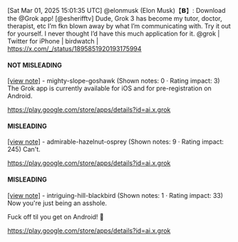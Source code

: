[Sat Mar 01, 2025 15:01:35 UTC] @elonmusk (Elon Musk)【𝗕】: Download the @Grok app! [@esherifftv] Dude, Grok 3 has become my tutor, doctor, therapist, etc I’m fkn blown away by what I’m communicating with.  Try it out for yourself. I never thought I’d have this much application for it. @grok | Twitter for iPhone | birdwatch | https://x.com/_/status/1895851920193175994

#### NOT MISLEADING

[[view note]](https://x.com/i/birdwatch/n/1895908544505090088) - mighty-slope-goshawk (Shown notes: 0 · Rating impact: 3)
The Grok app is currently available for iOS and for  pre-registration on Android. 

https://play.google.com/store/apps/details?id=ai.x.grok

#### MISLEADING

[[view note]](https://x.com/i/birdwatch/n/1895898386316013870) - admirable-hazelnut-osprey (Shown notes: 9 · Rating impact: 245)
Can't.

https://play.google.com/store/apps/details?id=ai.x.grok

#### MISLEADING

[[view note]](https://x.com/i/birdwatch/n/1895917465852658065) - intriguing-hill-blackbird (Shown notes: 1 · Rating impact: 33)
Now you're just being an asshole. 

Fuck off til you get on Android! 
🖕

https://play.google.com/store/apps/details?id=ai.x.grok

